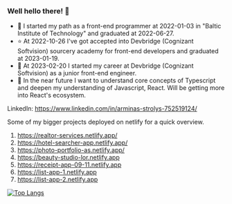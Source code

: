 ### Well hello there! 👋

- :triangular_flag_on_post: I started my path as a front-end programmer at 2022-01-03 in "Baltic Institute of Technology" and graduated at 2022-06-27.
- :star: At 2022-10-26 I've got accepted into Devbridge (Cognizant Softvision) sourcery academy for front-end developers and graduated at 2023-01-19.
- :rocket: At 2023-02-20 I started my career at Devbridge (Cognizant Softvision) as a junior front-end engineer.
- :pushpin: In the near future I want to understand core concepts of Typescript and deepen my understanding of Javascript, React. Will be getting more into React's ecosystem.

LinkedIn: https://www.linkedin.com/in/arminas-strolys-752519124/

Some of my bigger projects deployed on netlify for a quick overview.

1) https://realtor-services.netlify.app/
2) https://hotel-searcher-app.netlify.app/
3) https://photo-portfolio-as.netlify.app/
4) https://beauty-studio-lor.netlify.app
5) https://receipt-app-09-11.netlify.app
6) https://list-app-1.netlify.app
7) https://list-app-2.netlify.app


[![Top Langs](https://github-readme-stats.vercel.app/api/top-langs/?username=ArminasStrolys)](https://github.com/anuraghazra/github-readme-stats)



